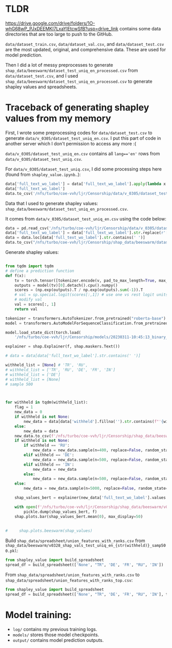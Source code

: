 # TLDR

https://drive.google.com/drive/folders/1O-whG68wP_PJxDEEMKI7LxaYlEtcwSfB?usp=drive_link contains some data directories that are too large to push to the GitHub.

`data/dataset_train.csv`, `data/dataset_val.csv`, and `data/dataset_test.csv` are the most updated, original, and comprehensive data. These are used for model prediction.

Then I did a lot of messy preprocesses to generate `shap_data/beeswarm/dataset_test_uniq_en_processed.csv` from `data/dataset_test.csv`, and I used `shap_data/beeswarm/dataset_test_uniq_en_processed.csv` to generate shapley values and spreadsheets.



# Traceback of generating shapley values from my memory

First, I wrote some preprocessing codes for `data/dataset_test.csv` to generate `data/v_0305/dataset_test_uniq_en.csv`. I put this part of code in another server which I don't permission to access any more :(

`data/v_0305/dataset_test_uniq_en.csv` contains all `lang=='en'` rows from `data/v_0305/dataset_test_uniq.csv`.

For `data/v_0305/dataset_test_uniq.csv`, I did some processing steps here (found from `shapley_value.ipynb`..): 
```python
data['full_text_wo_label'] = data['full_text_wo_label'].apply(lambda x: x.strip() if type(x) != float else "")
data['full_text_wo_label']
data.to_csv('/nfs/turbo/coe-vvh/ljr/Censorship/data/v_0305/dataset_test_uniq.csv')
```

Data that I used to generate shapley values: `shap_data/beeswarm/dataset_test_uniq_en_processed.csv`.

It comes from `data/v_0305/dataset_test_uniq_en.csv` using the code below:
```python
data = pd.read_csv('/nfs/turbo/coe-vvh/ljr/Censorship/data/v_0305/dataset_test_uniq_en.csv', engine='python', index_col=0)
data['full_text_wo_label'] = data['full_text_wo_label'].str.replace(r'[^\w\s#]', '', regex=True).str.strip()
data = data.loc[data['full_text_wo_label'].str.contains(' ')]
data.to_csv("/nfs/turbo/coe-vvh/ljr/Censorship/shap_data/beeswarm/dataset_test_uniq_en_processed.csv")
```

Generate shapley values:
```python

from tqdm import tqdm
# define a prediction function
def f(x):
    tv = torch.tensor([tokenizer.encode(v, pad_to_max_length=True, max_length=500) for v in x]).cuda()
    outputs = model(tv)[0].detach().cpu().numpy()
    scores = (np.exp(outputs).T / np.exp(outputs).sum(-1)).T
    # val = sp.special.logit(scores[:,1]) # use one vs rest logit units
    # modify val
    val = scores[:, 1]
    return val

tokenizer = transformers.AutoTokenizer.from_pretrained("roberta-base")
model = transformers.AutoModelForSequenceClassification.from_pretrained("roberta-base").cuda()

model.load_state_dict(torch.load(
    '/nfs/turbo/coe-vvh/ljr/Censorship/models/20230311-10:45:13_binary_0.1_8_1e-05_adamw.pt'))

explainer = shap.Explainer(f, shap.maskers.Text())

# data = data[data['full_text_wo_label'].str.contains(' ')]
```


```python
withheld_list = [None] # 'TR', 'RU', 
# withheld_list = ['TR', 'RU', 'DE', 'FR', 'IN']
# withheld_list = ['DE']
# withheld_list = [None]
# sample 500



for withheld in tqdm(withheld_list):
    flag = 1        
    new_data = 0
    if withheld is not None:
        new_data = data[data['withheld'].fillna('').str.contains(f"'{withheld}")]
    else:
        new_data = data
    new_data.to_csv(f'/nfs/turbo/coe-vvh/ljr/Censorship/shap_data/beeswarm/v_0328_dataset_test_uniq_en_{str(withheld)}.csv')
    if withheld is not None:
        if withheld == 'RU':
            new_data = new_data.sample(n=400, replace=False, random_state=1)
        elif withheld == 'DE':
            new_data = new_data.sample(n=500, replace=False, random_state=1)
        elif withheld == 'IN':
            new_data = new_data
        else:
            new_data = new_data.sample(n=500, replace=False, random_state=1) # for test
    else:
        new_data = new_data.sample(n=5000, replace=False, random_state=1)

    shap_values_bert = explainer(new_data['full_text_wo_label'].values.tolist())

    with open(f'/nfs/turbo/coe-vvh/ljr/Censorship/shap_data/beeswarm/v0328_shap_vals_test_uniq_en_{str(withheld)}_samp500.pkl', 'wb') as f:
        pickle.dump(shap_values_bert, f)
    shap.plots.bar(shap_values_bert.mean(0), max_display=50)
    
            
#     shap.plots.beeswarm(shap_values)

```


Build `shap_data/spreadsheet/union_features_with_ranks.csv` from `shap_data/beeswarm/v0328_shap_vals_test_uniq_en_{str(withheld)}_samp500.pkl`: 

```python
from shapley_value import build_spreadsheet
spread_df = build_spreadsheet(['None', "TR", 'DE', 'FR', "RU", 'IN'])
```


From `shap_data/spreadsheet/union_features_with_ranks.csv` to `shap_data/spreadsheet/union_features_with_ranks_top.csv`:

```python
from shapley_value import build_spreadsheet
spread_df = build_spreadsheet(['None', "TR", 'DE', 'FR', "RU", 'IN'], top=500)
```

# Model training: 

- `log/` contains my previous training logs.
- `models/` stores those model checkpoints.
- `output/` contains model prediction outputs.